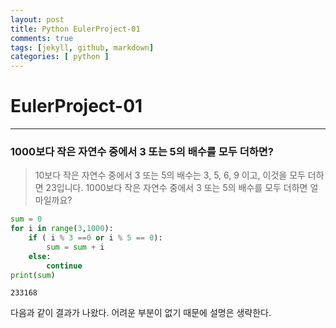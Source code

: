 ```yaml
---
layout: post
title: Python EulerProject-01
comments: true
tags: [jekyll, github, markdown]
categories: [ python ]
---
```


# EulerProject-01

___

### 1000보다 작은 자연수 중에서 3 또는 5의 배수를 모두 더하면?

> 10보다 작은 자연수 중에서 3 또는 5의 배수는 3, 5, 6, 9 이고, 이것을 모두 더하면 23입니다.
1000보다 작은 자연수 중에서 3 또는 5의 배수를 모두 더하면 얼마일까요?

```python
sum = 0
for i in range(3,1000):
    if ( i % 3 ==0 or i % 5 == 0):
        sum = sum + i
    else:
        continue
print(sum)
```

```
233168
```

다음과 같이 결과가 나왔다. 어려운 부분이 없기 때문에 설명은 생략한다.
